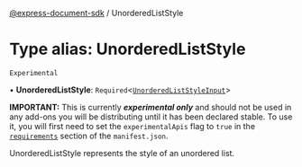 [@express-document-sdk](../overview.md) / UnorderedListStyle
# Type alias: UnorderedListStyle

`Experimental`

• **UnorderedListStyle**: `Required`<[`UnorderedListStyleInput`](../interfaces/UnorderedListStyleInput.md)\>

<InlineAlert slots="text" variant="warning"/>

**IMPORTANT:** This is currently ***experimental only*** and should not be used in any add-ons you will be distributing until it has been declared stable. To use it, you will first need to set the `experimentalApis` flag to `true` in the [`requirements`](../../../manifest/index.md#requirements) section of the `manifest.json`.

UnorderedListStyle represents the style of an unordered list.
